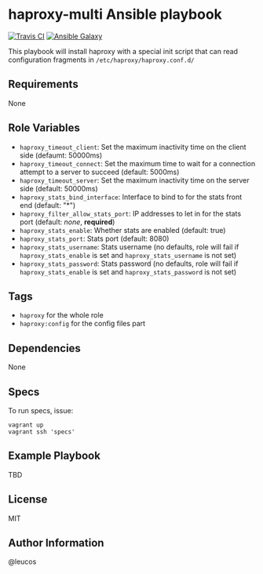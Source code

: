 haproxy-multi Ansible playbook
==============================

[![Travis
CI](http://img.shields.io/travis/leucos/ansible-haproxy-multi.svg?style=flat)](http://travis-ci.org/erasme/ansible-haproxy-multi)
[![Ansible
Galaxy](http://img.shields.io/badge/galaxy-leucos.ansible--haproxy--multi-660198.svg?style=flat)](https://galaxy.ansible.com/list#/roles/3810)

This playbook will install haproxy with a special init script that can read
configuration fragments in `/etc/haproxy/haproxy.conf.d/`

Requirements
------------

None

Role Variables
--------------

  - `haproxy_timeout_client`: Set the maximum inactivity time on the client side (defaumt: 50000ms)
  - `haproxy_timeout_connect`: Set the maximum time to wait for a connection attempt to a server to succeed (default: 5000ms)
  - `haproxy_timeout_server`: Set the maximum inactivity time on the server side (default: 50000ms)
  - `haproxy_stats_bind_interface`: Interface to bind to for the stats front end (default: "*")
  - `haproxy_filter_allow_stats_port`: IP addresses to let in for the stats port (default: _none_, __required__)
  - `haproxy_stats_enable`: Whether stats are enabled (default: true)
  - `haproxy_stats_port`: Stats port (default: 8080)
  - `haproxy_stats_username`: Stats username (no defaults, role will fail if `haproxy_stats_enable` is set and `haproxy_stats_username` is not set)
  - `haproxy_stats_password`: Stats password (no defaults, role will fail if `haproxy_stats_enable` is set and `haproxy_stats_password` is not set)

Tags
----

  - `haproxy` for the whole role
  - `haproxy:config` for the config files part

Dependencies
------------

None

Specs
-----

To run specs, issue:

```
vagrant up
vagrant ssh 'specs'
```

Example Playbook
----------------

TBD

License
-------

MIT

Author Information
------------------

@leucos
